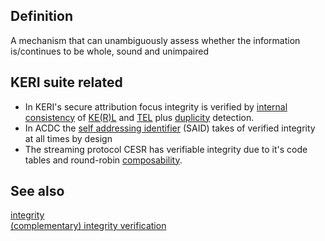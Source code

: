 ## Definition
A mechanism that can unambiguously assess whether the information is/continues to be whole, sound and unimpaired

## KERI suite related
- In KERI's secure attribution focus integrity is verified by [internal consistency](internal-consistency) of [KE(R)L](key-event-receipt-log) and [TEL](transaction-event-log) plus [duplicity](duplicity) detection.
- In ACDC the [self addressing identifier](self-addressing-identifier) (SAID) takes of verified integrity at all times by design
- The streaming protocol CESR has verifiable integrity due to it's code tables and round-robin [composability](composability).

## See also
[integrity](integrity)\
[(complementary) integrity verification](complementary-integrity-verification)
